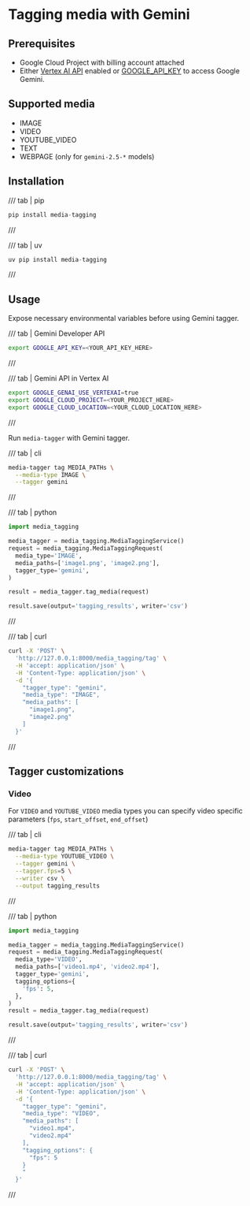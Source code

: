 # Tagging media with Gemini

## Prerequisites

- Google Cloud Project with billing account attached
- Either [Vertex AI API](https://pantheon.corp.google.com/apis/library/aiplatform.googleapis.com) enabled or [GOOGLE_API_KEY](https://support.google.com/googleapi/answer/6158862?hl=en) to access Google Gemini.

## Supported media

* IMAGE
* VIDEO
* YOUTUBE_VIDEO
* TEXT
* WEBPAGE (only for `gemini-2.5-*` models)


## Installation

/// tab | pip
```python
pip install media-tagging
```
///

/// tab | uv
```python
uv pip install media-tagging
```
///


## Usage

Expose necessary environmental variables before using Gemini tagger.

/// tab | Gemini Developer API
```bash
export GOOGLE_API_KEY=<YOUR_API_KEY_HERE>
```
///

/// tab | Gemini API in Vertex AI
```bash
export GOOGLE_GENAI_USE_VERTEXAI=true
export GOOGLE_CLOUD_PROJECT=<YOUR_PROJECT_HERE>
export GOOGLE_CLOUD_LOCATION=<YOUR_CLOUD_LOCATION_HERE>
```
///


Run `media-tagger` with Gemini tagger.

/// tab | cli
```bash
media-tagger tag MEDIA_PATHs \
  --media-type IMAGE \
  --tagger gemini
```
///

/// tab | python
```python
import media_tagging

media_tagger = media_tagging.MediaTaggingService()
request = media_tagging.MediaTaggingRequest(
  media_type='IMAGE',
  media_paths=['image1.png', 'image2.png'],
  tagger_type='gemini',
)

result = media_tagger.tag_media(request)

result.save(output='tagging_results', writer='csv')
```
///

/// tab | curl
```bash
curl -X 'POST' \
  'http://127.0.0.1:8000/media_tagging/tag' \
  -H 'accept: application/json' \
  -H 'Content-Type: application/json' \
  -d '{
    "tagger_type": "gemini",
    "media_type": "IMAGE",
    "media_paths": [
      "image1.png",
      "image2.png"
    ]
  }'
```
///

## Tagger customizations

### Video

For `VIDEO` and `YOUTUBE_VIDEO` media types you can specify video specific parameters (`fps`, `start_offset`, `end_offset`)

/// tab | cli
```bash
media-tagger tag MEDIA_PATHs \
  --media-type YOUTUBE_VIDEO \
  --tagger gemini \
  --tagger.fps=5 \
  --writer csv \
  --output tagging_results
```
///

/// tab | python
```python
import media_tagging

media_tagger = media_tagging.MediaTaggingService()
request = media_tagging.MediaTaggingRequest(
  media_type='VIDEO',
  media_paths=['video1.mp4', 'video2.mp4'],
  tagger_type='gemini',
  tagging_options={
    'fps': 5,
  },
)
result = media_tagger.tag_media(request)

result.save(output='tagging_results', writer='csv')
```
///

/// tab | curl

```bash
curl -X 'POST' \
  'http://127.0.0.1:8000/media_tagging/tag' \
  -H 'accept: application/json' \
  -H 'Content-Type: application/json' \
  -d '{
    "tagger_type": "gemini",
    "media_type": "VIDEO",
    "media_paths": [
      "video1.mp4",
      "video2.mp4"
    ],
    "tagging_options": {
      "fps": 5
    }
    "
  }'
```
///
